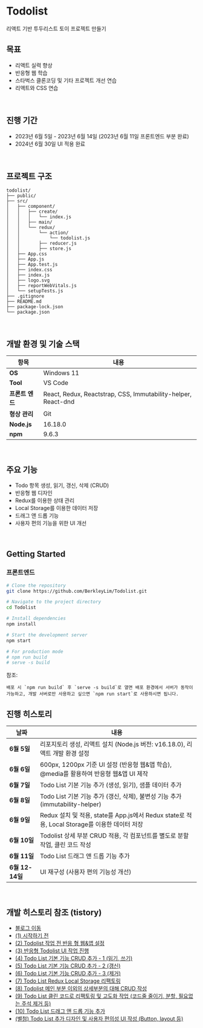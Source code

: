 # Todolist

리액트 기반 투두리스트 토이 프로젝트 만들기
<br/>

## 목표

- 리액트 실력 향상
- 반응형 웹 학습
- 스타벅스 클론코딩 및 기타 프로젝트 개선 연습
- 리액트와 CSS 연습
<br/>

## 진행 기간

- 2023년 6월 5일 - 2023년 6월 14일 (2023년 6월 11일 프론트엔드 부분 완료)
- 2024년 6월 30일 UI 적용 완료
<br/>

## 프로젝트 구조

```
todolist/
├── public/
├── src/
│   ├── component/
│   │   ├── create/
│   │   │   └── index.js
│   │   ├── main/
│   │   └── redux/
│   │       └── action/
│   │           └── todolist.js
│   │       ├── reducer.js
│   │       ├── store.js
│   ├── App.css
│   ├── App.js
│   ├── App.test.js
│   ├── index.css
│   ├── index.js
│   ├── logo.svg
│   ├── reportWebVitals.js
│   └── setupTests.js
├── .gitignore
├── README.md
├── package-lock.json
└── package.json
```
<br/>

## 개발 환경 및 기술 스택

| **항목**      | **내용**                                                                 |
|---------------|--------------------------------------------------------------------------|
| **OS**        | Windows 11                                                               |
| **Tool**      | VS Code                                                                  |
| **프론트 엔드** | React, Redux, Reactstrap, CSS, Immutability-helper, React-dnd            |
| **형상 관리** | Git                                                                      |
| **Node.js**   | 16.18.0                                                                  |
| **npm**       | 9.6.3                                                                    |
<br/>

## 주요 기능

- Todo 항목 생성, 읽기, 갱신, 삭제 (CRUD)
- 반응형 웹 디자인
- Redux를 이용한 상태 관리
- Local Storage를 이용한 데이터 저장
- 드래그 앤 드롭 기능
- 사용자 편의 기능을 위한 UI 개선
<br/>

## Getting Started

### 프론트엔드
```bash
# Clone the repository
git clone https://github.com/BerkleyLim/Todolist.git

# Navigate to the project directory
cd Todolist

# Install dependencies
npm install

# Start the development server
npm start

# For production mode
# npm run build
# serve -s build
```

참조:
``` 
배포 시 `npm run build` 후 `serve -s build`로 열면 배포 환경에서 서버가 동작이 가능하고, 개발 서버로만 사용하고 싶으면 `npm run start`로 사용하시면 됩니다.
```

## 진행 히스토리

| **날짜**     | **내용**                                                                                   |
|--------------|--------------------------------------------------------------------------------------------|
| **6월 5일**  | 리포지토리 생성, 리액트 설치 (Node.js 버전: v16.18.0), 리액트 개발 환경 설정                |
| **6월 6일**  | 600px, 1200px 기준 UI 설정 (반응형 웹&앱 학습), @media를 활용하여 반응형 웹&앱 UI 제작       |
| **6월 7일**  | Todo List 기본 기능 추가 (생성, 읽기), 샘플 데이터 추가                                     |
| **6월 8일**  | Todo List 기본 기능 추가 (갱신, 삭제), 불변성 기능 추가 (immutability-helper)               |
| **6월 9일**  | Redux 설치 및 적용, state를 App.js에서 Redux state로 적용, Local Storage를 이용한 데이터 저장 |
| **6월 10일** | Todolist 상세 부분 CRUD 적용, 각 컴포넌트를 별도로 분할 작업, 클린 코드 작성                 |
| **6월 11일** | Todo List 드래그 앤 드롭 기능 추가                                                          |
| **6월 12-14일** | UI 재구성 (사용자 편의 기능성 개선)                                                       |
<br/>

## 개발 히스토리 참조 (tistory)

- [블로그 이동](https://berkley.tistory.com/category/Github%20%ED%94%84%EB%A1%9C%EC%A0%9D%ED%8A%B8/todolist%EB%B0%98%EC%9D%91%ED%98%95%EC%9B%B9%EC%95%B1)
- [(1) 시작하기 전](https://berkley.tistory.com/5)
- [(2) Todolist 작업 전 반응 형 웹&앱 설정](https://berkley.tistory.com/6)
- [(3) 반응형 Todolist UI 작업 진행](https://berkley.tistory.com/7)
- [(4) Todo List 기본 기능 CRUD 추가 - 1 (읽기, 쓰기)](https://berkley.tistory.com/8)
- [(5) Todo List 기본 기능 CRUD 추가 - 2 (갱신)](https://berkley.tistory.com/9)
- [(6) Todo List 기본 기능 CRUD 추가 - 3 (제거)](https://berkley.tistory.com/10)
- [(7) Todo List Redux Local Storage 리팩토링](https://berkley.tistory.com/11)
- [(8) Todolist 메인 부분 이외의 상세부분의 대해 CRUD 작성](https://berkley.tistory.com/12)
- [(9) Todo List 클린 코드로 리팩토링 및 고도화 작업 (코드줄 줄이기, 분할, 필요없는 주석 제거 등)](https://berkley.tistory.com/13)
- [(10) Todo List 드래그 앤 드롭 기능 추가](https://berkley.tistory.com/15)
- [(별첨) Todo List 추가 디자인 및 사용자 편의성 UI 작성 (Button, layout 등)](https://berkley.tistory.com/14)
